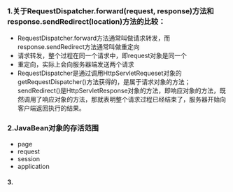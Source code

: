 ### 1.关于RequestDispatcher.forward(request, response)方法和response.sendRedirect(location)方法的比较：
- RequestDispatcher.forward方法通常叫做请求转发，而response.sendRedirect方法通常叫做重定向
- 请求转发，整个过程在同一个请求中，即request对象是同一个
- 重定向，实际上会向服务器端发送两个请求
- RequestDispatcher是通过调用HttpServletRequeset对象的getRequestDispatcher()方法获得的，是属于请求对象的方法；sendRedirect()是HttpServletResponse对象的方法，即响应对象的方法，既然调用了响应对象的方法，那就表明整个请求过程已经结束了，服务器开始向客户端返回执行的结果。

### 2.JavaBean对象的存活范围
- page
- request
- session
- application

#### 3. 